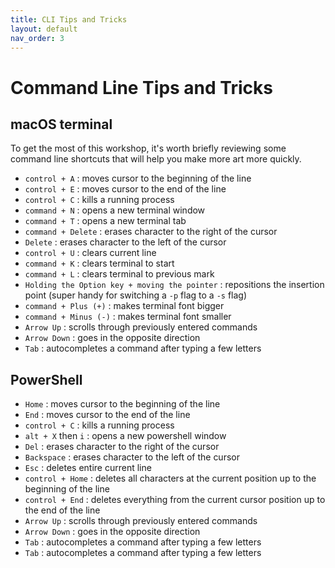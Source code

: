 ```yaml
---
title: CLI Tips and Tricks
layout: default
nav_order: 3
---
```


# Command Line Tips and Tricks

## macOS terminal

To get the most of this workshop, it's worth briefly reviewing some command line shortcuts that will help you make more art more quickly.

* `control + A` : moves cursor to the beginning of the line
* `control + E` : moves cursor to the end of the line
* `control + C` : kills a running process
* `command + N` : opens a new terminal window
* `command + T` : opens a new terminal tab
* `command + Delete` : erases character to the right of the cursor
* `Delete` : erases character to the left of the cursor
* `control + U` : clears current line
* `command + K` : clears terminal to start
* `command + L` : clears terminal to previous mark
* `Holding the Option key + moving the pointer` : repositions the insertion point (super handy for switching a `-p` flag to a `-s` flag)
* `command + Plus (+)` : makes terminal font bigger
* `command + Minus (-)` : makes terminal font smaller
* `Arrow Up` : scrolls through previously entered commands
* `Arrow Down` : goes in the opposite direction
* `Tab` : autocompletes a command after typing a few letters

## PowerShell

* `Home` : moves cursor to the beginning of the line
* `End` : moves cursor to the end of the line
* `control + C` : kills a running process
* `alt + X` then `i` : opens a new powershell window
* `Del` : erases character to the right of the cursor
* `Backspace` : erases character to the left of the cursor
* `Esc` : deletes entire current line
* `control + Home` : deletes all characters at the current position up to the beginning of the line
* `control + End` : deletes everything from the current cursor position up to the end of the line
* `Arrow Up` : scrolls through previously entered commands
* `Arrow Down` : goes in the opposite direction
* `Tab` : autocompletes a command after typing a few letters
* `Tab` : autocompletes a command after typing a few letters
